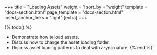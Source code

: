 +++
title = "Loading Assets"
weight = 1
sort_by = "weight"
template = "docs-section.html"
page_template = "docs-section.html"
insert_anchor_links = "right"
[extra]
+++

{% todo() %}

* Demonstrate how to load assets.
* Discuss how to change the asset loading folder.
* Discuss asset loading patterns to deal with async nature.
{% end %}
